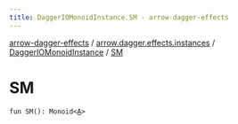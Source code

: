 ```yaml
---
title: DaggerIOMonoidInstance.SM - arrow-dagger-effects
---
```


[arrow-dagger-effects](../../index.html) / [arrow.dagger.effects.instances](../index.html) / [DaggerIOMonoidInstance](index.html) / [SM](./-s-m.html)

# SM

`fun SM(): Monoid<`[`A`](index.html#A)`>`
